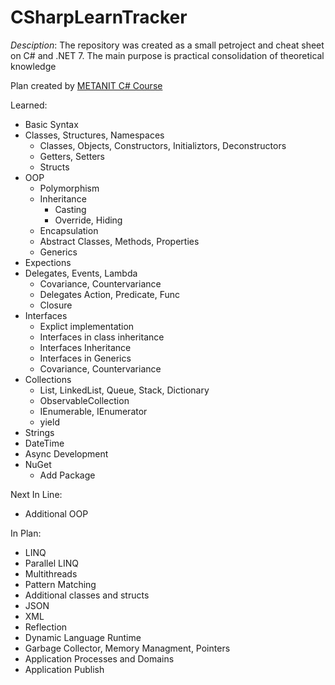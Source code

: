 # CSharpLearnTracker

*Desciption*: The repository was created as a small petroject and cheat sheet on C# and .NET 7. The main purpose is practical consolidation of theoretical knowledge

Plan created by <a href="https://metanit.com/sharp/tutorial/">METANIT C# Course</a>

Learned:
- Basic Syntax
- Classes, Structures, Namespaces
    - Classes, Objects, Constructors, Initializtors, Deconstructors
    - Getters, Setters
    - Structs
- OOP
    - Polymorphism
    - Inheritance
        - Casting
        - Override, Hiding
    - Encapsulation
    - Abstract Classes, Methods, Properties
    - Generics
- Expections
- Delegates, Events, Lambda
    - Covariance, Countervariance
    - Delegates Action, Predicate, Func
    - Closure
- Interfaces
    - Explict implementation
    - Interfaces in class inheritance
    - Interfaces Inheritance
    - Interfaces in Generics
    - Covariance, Countervariance
- Collections
    - List, LinkedList, Queue, Stack, Dictionary
    - ObservableCollection
    - IEnumerable, IEnumerator
    - yield
- Strings
- DateTime
- Async Development
- NuGet
    - Add Package

Next In Line:
- Additional OOP
    
In Plan:
- LINQ
- Parallel LINQ
- Multithreads
- Pattern Matching
- Additional classes and structs
- JSON
- XML
- Reflection
- Dynamic Language Runtime
- Garbage Collector, Memory Managment, Pointers
- Application Processes and Domains
- Application Publish
